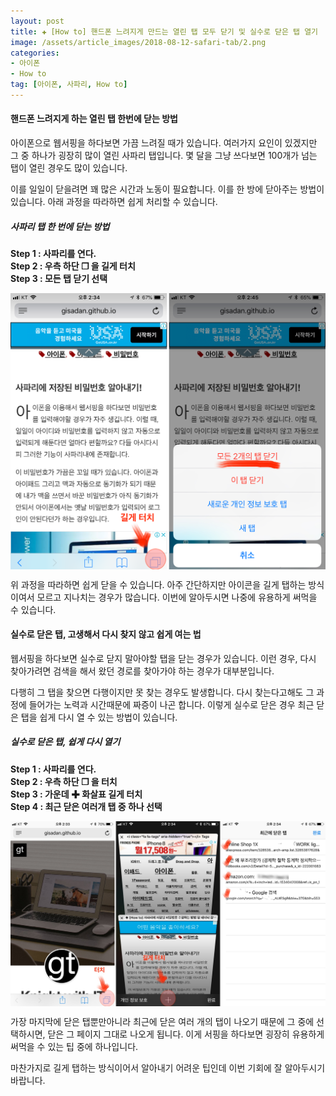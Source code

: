 ```yaml
---  
layout: post  
title: ✚ [How to] 핸드폰 느려지게 만드는 열린 탭 모두 닫기 및 실수로 닫은 탭 열기
image: /assets/article_images/2018-08-12-safari-tab/2.png
categories:
- 아이폰
- How to
tag: [아이폰, 사파리, How to]
---  
```

#### 핸드폰 느려지게 하는 열린 탭 한번에 닫는 방법

<p class="drop-korean">
아이폰으로 웹서핑을 하다보면 가끔 느려질 때가 있습니다. 여러가지 요인이 있겠지만 그 중 하나가 굉장히 많이 열린 사파리 탭입니다. 몇 달을 그냥 쓰다보면 100개가 넘는 탭이 열린 경우도 많이 있습니다.
</p>

이를 일일이 닫을려면 꽤 많은 시간과 노동이 필요합니다. 이를 한 방에 닫아주는 방법이 있습니다. 아래 과정을 따라하면 쉽게 처리할 수 있습니다.

##### 사파리 탭 한 번에 닫는 방법
**Step 1 : 사파리를 연다.** <br>
**Step 2 : 우측 하단 ❐ 을 길게 터치** <br>
**Step 3 : 모든 탭 닫기 선택** <br>

<div class="markdown-image">
<img src="/assets/article_images/2018-08-12-safari-tab/2.png" alt="" align="middle"/></div>

위 과정을 따라하면 쉽게 닫을 수 있습니다. 아주 간단하지만 아이콘을 길게 탭하는 방식이여서 모르고 지나치는 경우가 많습니다. 이번에 알아두시면 나중에 유용하게 써먹을 수 있습니다.

#### 실수로 닫은 탭, 고생해서 다시 찾지 않고 쉽게 여는 법

<p class="drop-korean">
웹서핑을 하다보면 실수로 닫지 말아야할 탭을 닫는 경우가 있습니다. 이런 경우, 다시 찾아가려면 검색을 해서 왔던 경로를 찾아가야 하는 경우가 대부분입니다.
</p>

다행히 그 탭을 찾으면 다행이지만 못 찾는 경우도 발생합니다. 다시 찾는다고해도 그 과정에 들어가는 노력과 시간때문에 짜증이 나곤 합니다. 이렇게 실수로 닫은 경우 최근 닫은 탭을 쉽게 다시 열 수 있는 방법이 있습니다.

##### 실수로 닫은 탭, 쉽게 다시 열기
**Step 1 : 사파리를 연다.** <br>
**Step 2 : 우측 하단 ❐ 을 터치** <br>
**Step 3 : 가운데 ✚ 화살표 길게 터치** <br>
**Step 4 : 최근 닫은 여러개 탭 중 하나 선택** <br>

<div class="markdown-image">
<img src="/assets/article_images/2018-08-12-safari-tab/1.jpg" alt="" align="middle"/></div>

가장 마지막에 닫은 탭뿐만아니라 최근에 닫은 여러 개의 탭이 나오기 때문에 그 중에 선택하시면, 닫은 그 페이지 그대로 나오게 됩니다. 이게 서핑을 하다보면 굉장히 유용하게 써먹을 수 있는 팁 중에 하나입니다.

마찬가지로 길게 탭하는 방식이어서 알아내기 어려운 팁인데 이번 기회에 잘 알아두시기 바랍니다.
